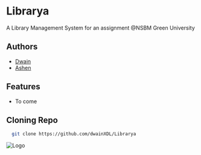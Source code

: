 # Librarya

A Library Management System for an assignment @NSBM Green University

## Authors

- [Dwain](https://www.github.com/dwainXDL)
- [Ashen](https://www.github.com/drnykteresteinwayne)

## Features

- To come

## Cloning Repo

```bash
  git clone https://github.com/dwainXDL/Librarya
```

![Logo](https://imgur.com/a/d8XRDl6)